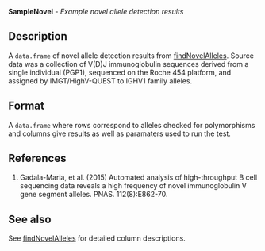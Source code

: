 **SampleNovel** - *Example novel allele detection results*

Description
--------------------

A `data.frame` of novel allele detection results from [findNovelAlleles](findNovelAlleles.md). 
Source data was a collection of V(D)J immunoglobulin sequences derived from a single
individual (PGP1), sequenced on the Roche 454 platform, and assigned by
IMGT/HighV-QUEST to IGHV1 family alleles.






Format
-------------------
A `data.frame` where rows correspond to alleles checked for
polymorphisms and columns give results as well as paramaters used to run
the test.

References
-------------------


1.  Gadala-Maria, et al. (2015) Automated analysis of high-throughput B cell 
sequencing data reveals a high frequency of novel immunoglobulin V gene 
segment alleles. PNAS. 112(8):E862-70.





See also
-------------------

See [findNovelAlleles](findNovelAlleles.md) for detailed column descriptions.






